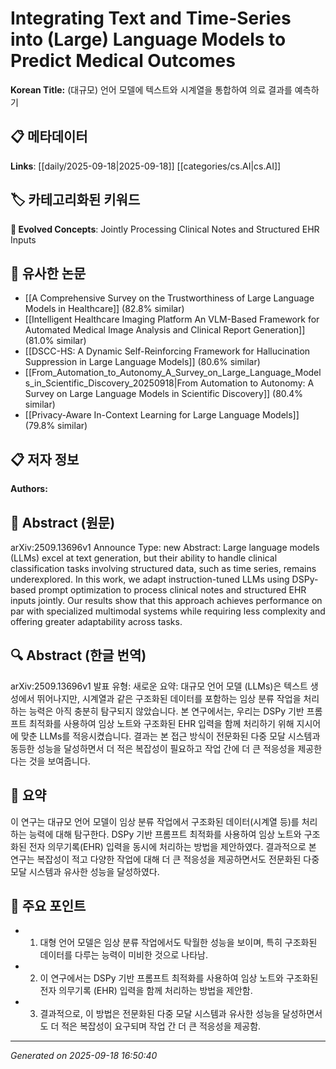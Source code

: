 
# Integrating Text and Time-Series into (Large) Language Models to Predict Medical Outcomes

**Korean Title:** (대규모) 언어 모델에 텍스트와 시계열을 통합하여 의료 결과를 예측하기

## 📋 메타데이터

**Links**: [[daily/2025-09-18|2025-09-18]] [[categories/cs.AI|cs.AI]]

## 🏷️ 카테고리화된 키워드
**🚀 Evolved Concepts**: Jointly Processing Clinical Notes and Structured EHR Inputs

## 🔗 유사한 논문
- [[A Comprehensive Survey on the Trustworthiness of Large Language Models in Healthcare]] (82.8% similar)
- [[Intelligent Healthcare Imaging Platform An VLM-Based Framework for Automated Medical Image Analysis and Clinical Report Generation]] (81.0% similar)
- [[DSCC-HS: A Dynamic Self-Reinforcing Framework for Hallucination Suppression in Large Language Models]] (80.6% similar)
- [[From_Automation_to_Autonomy_A_Survey_on_Large_Language_Models_in_Scientific_Discovery_20250918|From Automation to Autonomy: A Survey on Large Language Models in Scientific Discovery]] (80.4% similar)
- [[Privacy-Aware In-Context Learning for Large Language Models]] (79.8% similar)

## 📋 저자 정보

**Authors:** 

## 📄 Abstract (원문)

arXiv:2509.13696v1 Announce Type: new 
Abstract: Large language models (LLMs) excel at text generation, but their ability to handle clinical classification tasks involving structured data, such as time series, remains underexplored. In this work, we adapt instruction-tuned LLMs using DSPy-based prompt optimization to process clinical notes and structured EHR inputs jointly. Our results show that this approach achieves performance on par with specialized multimodal systems while requiring less complexity and offering greater adaptability across tasks.

## 🔍 Abstract (한글 번역)

arXiv:2509.13696v1 발표 유형: 새로운
요약: 대규모 언어 모델 (LLMs)은 텍스트 생성에서 뛰어나지만, 시계열과 같은 구조화된 데이터를 포함하는 임상 분류 작업을 처리하는 능력은 아직 충분히 탐구되지 않았습니다. 본 연구에서는, 우리는 DSPy 기반 프롬프트 최적화를 사용하여 임상 노트와 구조화된 EHR 입력을 함께 처리하기 위해 지시어에 맞춘 LLMs를 적응시켰습니다. 결과는 본 접근 방식이 전문화된 다중 모달 시스템과 동등한 성능을 달성하면서 더 적은 복잡성이 필요하고 작업 간에 더 큰 적응성을 제공한다는 것을 보여줍니다.

## 📝 요약

이 연구는 대규모 언어 모델이 임상 분류 작업에서 구조화된 데이터(시계열 등)를 처리하는 능력에 대해 탐구한다. DSPy 기반 프롬프트 최적화를 사용하여 임상 노트와 구조화된 전자 의무기록(EHR) 입력을 동시에 처리하는 방법을 제안하였다. 결과적으로 본 연구는 복잡성이 적고 다양한 작업에 대해 더 큰 적응성을 제공하면서도 전문화된 다중 모달 시스템과 유사한 성능을 달성하였다.

## 🎯 주요 포인트

- 1. 대형 언어 모델은 임상 분류 작업에서도 탁월한 성능을 보이며, 특히 구조화된 데이터를 다루는 능력이 미비한 것으로 나타남.

- 2. 이 연구에서는 DSPy 기반 프롬프트 최적화를 사용하여 임상 노트와 구조화된 전자 의무기록 (EHR) 입력을 함께 처리하는 방법을 제안함.

- 3. 결과적으로, 이 방법은 전문화된 다중 모달 시스템과 유사한 성능을 달성하면서도 더 적은 복잡성이 요구되며 작업 간 더 큰 적응성을 제공함.

---

*Generated on 2025-09-18 16:50:40*